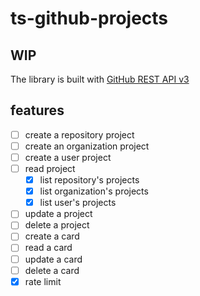 # ts-github-projects

## WIP

The library is built with [GitHub REST API v3](https://developer.github.com/v3/projects/)


## features

- [ ] create a repository project
- [ ] create an organization project
- [ ] create a user project
- [ ] read project
  - [x] list repository's projects
  - [x] list organization's projects
  - [x] list user's projects
- [ ] update a project
- [ ] delete a project
- [ ] create a card
- [ ] read a card
- [ ] update a card
- [ ] delete a card
- [x] rate limit
